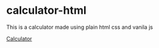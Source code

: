 # calculator-html
This is a calculator made using plain html css and vanila js

[Calculator](https://sumaanyu-nayak.github.io/calculator-html/)
